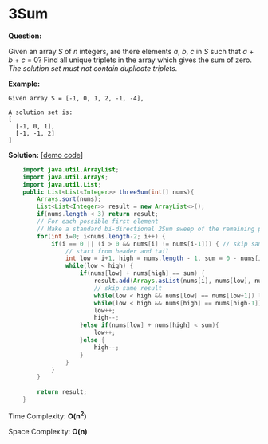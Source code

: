 # 3Sum 

**Question:** 

Given an array *S* of *n* integers, are there elements *a*, *b*, *c* in *S* such that *a* + *b* + *c* = 0? Find all unique triplets in the array which gives the sum of zero. *The solution set must not contain duplicate triplets.* 

**Example:** 

```
Given array S = [-1, 0, 1, 2, -1, -4],

A solution set is:
[
  [-1, 0, 1],
  [-1, -1, 2]
]
```

**Solution:** [[demo code](https://github.com/AlfredYan/Algorithms_Practice/blob/master/code/ThreeSum.java)]

```java
	import java.util.ArrayList;
	import java.util.Arrays;
	import java.util.List;	
	public List<List<Integer>> threeSum(int[] nums){
		Arrays.sort(nums);
		List<List<Integer>> result = new ArrayList<>();
		if(nums.length < 3) return result;
        // For each possible first element
        // Make a standard bi-directional 2Sum sweep of the remaining part of the array
		for(int i=0; i<nums.length-2; i++) {
			if(i == 0 || (i > 0 && nums[i] != nums[i-1])) { // skip same result
                // start from header and tail
				int low = i+1, high = nums.length - 1, sum = 0 - nums[i];
				while(low < high) {
					if(nums[low] + nums[high] == sum) {
						result.add(Arrays.asList(nums[i], nums[low], nums[high]));
						// skip same result
						while(low < high && nums[low] == nums[low+1]) low++;
						while(low < high && nums[high] == nums[high-1]) high--;
						low++;
						high--;
					}else if(nums[low] + nums[high] < sum){
						low++;
					}else {
						high--;
					}
				}
			}
		}
		
		return result;
	}
```

Time Complexity: **O(n<sup>2</sup>)**

Space Complexity: **O(n)** 

